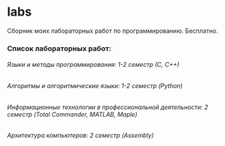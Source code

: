 # labs  
Сборник моих лабораторных работ по программированию. Бесплатно. 
### Список лабораторных работ:  
###### Языки и методы программирования: 1-2 семестр (С, С++)
###### Алгоритмы и алгоритмические языки: 1-2 семестр (Python)
###### Информационные технологии в профессиональной деятельности: 2 семестр (Total Commander, MATLAB, Maple)
###### Архитектура компьютеров: 2 семестр (Assembly)
